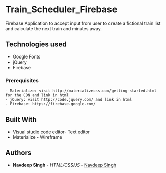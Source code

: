 # Train_Scheduler_Firebase

Firebase Application to accept input from user to create a fictional train list and calculate the next train and minutes away.

## Technologies used
- Google Fonts
- jQuery
- Firebase

### Prerequisites

```
- Materialize: visit http://materializecss.com/getting-started.html for the CDN and link in html
- jQuery: visit http://code.jquery.com/ and link in html
- Firebase: https://firebase.google.com/
```

## Built With

* Visual studio code editor- Text editor
* Materialize - Wireframe

## Authors

* **Navdeep Singh** - *HTML/CSS/JS* - [Navdeep Singh](https://github.com/snavdeepsingh)
